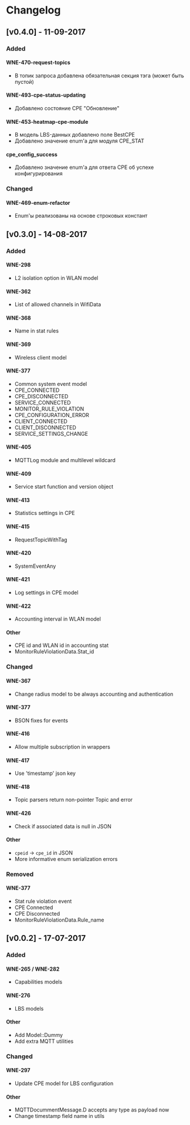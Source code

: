 # Changelog
## [v0.4.0] - 11-09-2017
### Added
#### WNE-470-request-topics
- В топик запроса добавлена обязательная секция тэга (может быть пустой)
#### WNE-493-cpe-status-updating
- Добавлено состояние CPE "Обновление"
#### WNE-453-heatmap-cpe-module
- В модель LBS-данных добавлено поле BestCPE
- Добавлено значение enum'а для модуля CPE_STAT
#### cpe_config_success
- Добавлено значение enum'а для ответа CPE об успехе конфигурирования

### Changed
#### WNE-469-enum-refactor
- Enum'ы реализованы на основе строковых констант


## [v0.3.0] - 14-08-2017
### Added
#### WNE-298
 - L2 isolation option in WLAN model
#### WNE-362
 - List of allowed channels in WifiData
#### WNE-368
 - Name in stat rules
#### WNE-369
 - Wireless client model
#### WNE-377
 - Common system event model
 - CPE_CONNECTED
 - CPE_DISCONNECTED
 - SERVICE_CONNECTED
 - MONITOR_RULE_VIOLATION
 - CPE_CONFIGURATION_ERROR
 - CLIENT_CONNECTED
 - CLIENT_DISCONNECTED
 - SERVICE_SETTINGS_CHANGE
#### WNE-405
 - MQTTLog module and multilevel wildcard
#### WNE-409
 - Service start function and version object
#### WNE-413
 - Statistics settings in CPE
#### WNE-415
 - RequestTopicWithTag
#### WNE-420
 - SystemEventAny
#### WNE-421
 - Log settings in CPE model
#### WNE-422
 - Accounting interval in WLAN model
#### Other
 - CPE id and WLAN id in accounting stat
 - MonitorRuleViolationData.Stat_id

### Changed
#### WNE-367
 - Change radius model to be always accounting and authentication
#### WNE-377
 - BSON fixes for events
#### WNE-416
 - Allow multiple subscription in wrappers
#### WNE-417
 - Use 'timestamp' json key
#### WNE-418
 - Topic parsers return non-pointer Topic and error
#### WNE-426
 - Check if associated data is null in JSON
#### Other
 - `cpeid` -> `cpe_id` in JSON
 - More informative enum serialization errors

### Removed
#### WNE-377
 - Stat rule violation event
 - CPE Connected
 - CPE Disconnected
 - MonitorRuleViolationData.Rule_name

## [v0.0.2] - 17-07-2017
### Added
#### WNE-265 / WNE-282
* Capabilities models
#### WNE-276
* LBS models
#### Other
* Add Model::Dummy
* Add extra MQTT utilities

### Changed
#### WNE-297
* Update CPE model for LBS configuration
#### Other
* MQTTDocummentMessage.D accepts any type as payload now
* Change timestamp field name in utils
